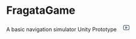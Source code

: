 # FragataGame

A basic navigation simulator Unity Prototype
[<svg xmlns="http://www.w3.org/2000/svg" class="icon icon-tabler icon-tabler-brand-youtube" width="44" height="20" viewBox="0 0 24 24" stroke-width="1.5" stroke="#2c3e50" fill="none" stroke-linecap="round" stroke-linejoin="round">
<path stroke="none" d="M0 0h24v24H0z" fill="none"/>
<path d="M3 5m0 4a4 4 0 0 1 4 -4h10a4 4 0 0 1 4 4v6a4 4 0 0 1 -4 4h-10a4 4 0 0 1 -4 -4z" />
<path d="M10 9l5 3l-5 3z" />
</svg>](https://www.youtube.com/watch?v=SkC83ZSMcAk)
